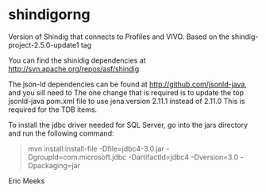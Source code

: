 shindigorng
===========

Version of Shindig that connects to Profiles and VIVO.  Based on the shindig-project-2.5.0-update1 tag

You can find the shinidig dependencies at http://svn.apache.org/repos/asf/shindig

The json-ld dependencies can be found at http://github.com/jsonld-java, and you sill need to 
The one change that is required is to update the top jsonld-java pom.xml file to use jena.version 2.11.1 instead of 2.11.0
This is required for the TDB items.

To install the jdbc driver needed for SQL Server, go into the jars directory and run the following command:
>mvn install:install-file -Dfile=jdbc4-3.0.jar -DgroupId=com.microsoft.jdbc -DartifactId=jdbc4 -Dversion=3.0 -Dpackaging=jar

Eric Meeks
